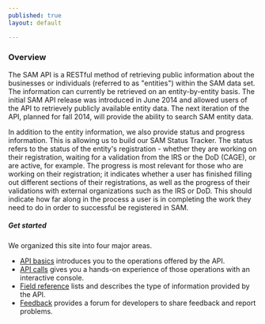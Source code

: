 ```yaml
---
published: true
layout: default

---
```


### Overview

The SAM API is a RESTful method of retrieving public information about the businesses or individuals (referred to as "entities") within the SAM data set. The information can currently be retrieved on an entity-by-entity basis. The initial SAM API release was introduced in June 2014 and allowed users of the API to retrievely publicly available entity data. The next iteration of the API, planned for fall 2014, will provide the ability to search SAM entity data. 

In addition to the entity information, we also provide status and progress information. This is allowing us to build our SAM Status Tracker. The status refers to the status of the entity's registration - whether they are working on their registration, waiting for a validation from the IRS or the DoD (CAGE), or are active, for example. The progress is most relevant for those who are working on their registration; it indicates whether a user has finished filling out different sections of their registrations, as well as the progress of their validations with external organizations such as the IRS or DoD. This should indicate how far along in the process a user is in completing the work they need to do in order to successful be registered in SAM.

##### Get started
We organized this site into four major areas.

- [API basics](basics.html) introduces you to the operations offered by the API.
- [API calls](console/) gives you a hands-on experience of those operations with an interactive console.
- [Field reference](fields.html) lists and describes the type of information provided by the API.
- [Feedback](https://github.com/GSA/GSA-APIs/issues) provides a forum for developers to share feedback and report problems.

